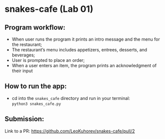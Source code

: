# snakes-cafe (Lab 01)

## Program workflow:

- When user runs the program it prints an intro message and the menu for the restaurant;
- The restaurant’s menu includes appetizers, entrees, desserts, and beverages;
- User is prompted to place an order;
- When a user enters an item, the program prints an acknowledgment of their input

## How to run the app:

- cd into the `snakes_cafe` directory and run in your terminal:  
  `python3 snakes_cafe.py`

## Submission:

Link to a PR: https://github.com/LeoKuhorev/snakes-cafe/pull/2
